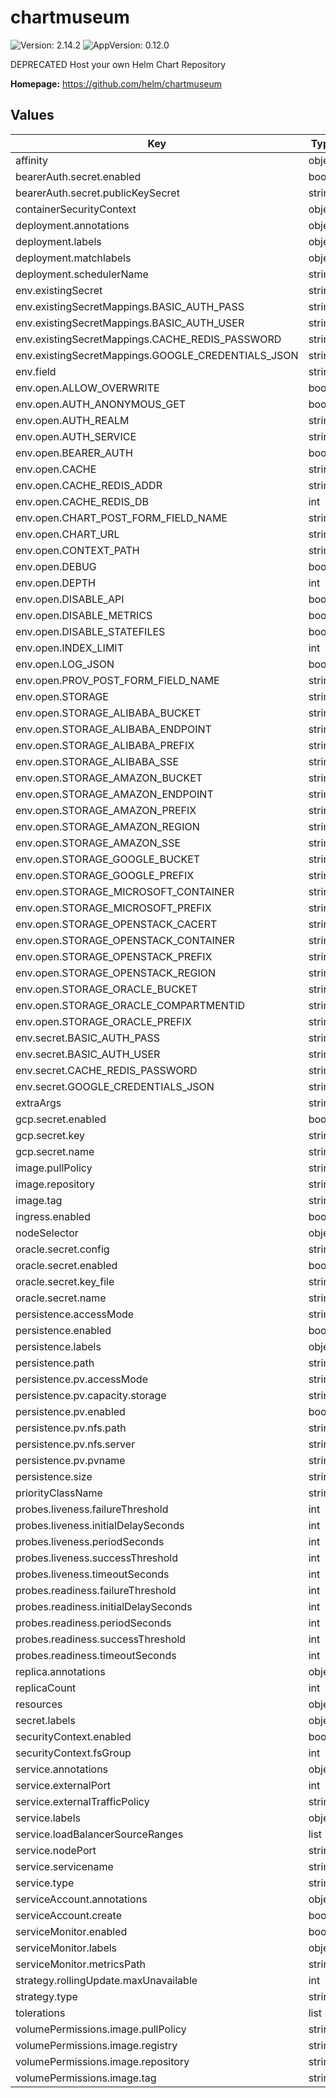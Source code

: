# chartmuseum

![Version: 2.14.2](https://img.shields.io/badge/Version-2.14.2-informational?style=flat-square) ![AppVersion: 0.12.0](https://img.shields.io/badge/AppVersion-0.12.0-informational?style=flat-square)

DEPRECATED Host your own Helm Chart Repository

**Homepage:** <https://github.com/helm/chartmuseum>

## Values

| Key | Type | Default | Description |
|-----|------|---------|-------------|
| affinity | object | `{}` |  |
| bearerAuth.secret.enabled | bool | `false` |  |
| bearerAuth.secret.publicKeySecret | string | `"chartmuseum-public-key"` |  |
| containerSecurityContext | object | `{}` |  |
| deployment.annotations | object | `{}` |  |
| deployment.labels | object | `{}` |  |
| deployment.matchlabels | object | `{}` |  |
| deployment.schedulerName | string | `""` |  |
| env.existingSecret | string | `nil` |  |
| env.existingSecretMappings.BASIC_AUTH_PASS | string | `nil` |  |
| env.existingSecretMappings.BASIC_AUTH_USER | string | `nil` |  |
| env.existingSecretMappings.CACHE_REDIS_PASSWORD | string | `nil` |  |
| env.existingSecretMappings.GOOGLE_CREDENTIALS_JSON | string | `nil` |  |
| env.field | string | `nil` |  |
| env.open.ALLOW_OVERWRITE | bool | `false` |  |
| env.open.AUTH_ANONYMOUS_GET | bool | `false` |  |
| env.open.AUTH_REALM | string | `nil` |  |
| env.open.AUTH_SERVICE | string | `nil` |  |
| env.open.BEARER_AUTH | bool | `false` |  |
| env.open.CACHE | string | `nil` |  |
| env.open.CACHE_REDIS_ADDR | string | `nil` |  |
| env.open.CACHE_REDIS_DB | int | `0` |  |
| env.open.CHART_POST_FORM_FIELD_NAME | string | `"chart"` |  |
| env.open.CHART_URL | string | `nil` |  |
| env.open.CONTEXT_PATH | string | `nil` |  |
| env.open.DEBUG | bool | `false` |  |
| env.open.DEPTH | int | `0` |  |
| env.open.DISABLE_API | bool | `true` |  |
| env.open.DISABLE_METRICS | bool | `true` |  |
| env.open.DISABLE_STATEFILES | bool | `false` |  |
| env.open.INDEX_LIMIT | int | `0` |  |
| env.open.LOG_JSON | bool | `true` |  |
| env.open.PROV_POST_FORM_FIELD_NAME | string | `"prov"` |  |
| env.open.STORAGE | string | `"local"` |  |
| env.open.STORAGE_ALIBABA_BUCKET | string | `nil` |  |
| env.open.STORAGE_ALIBABA_ENDPOINT | string | `nil` |  |
| env.open.STORAGE_ALIBABA_PREFIX | string | `nil` |  |
| env.open.STORAGE_ALIBABA_SSE | string | `nil` |  |
| env.open.STORAGE_AMAZON_BUCKET | string | `nil` |  |
| env.open.STORAGE_AMAZON_ENDPOINT | string | `nil` |  |
| env.open.STORAGE_AMAZON_PREFIX | string | `nil` |  |
| env.open.STORAGE_AMAZON_REGION | string | `nil` |  |
| env.open.STORAGE_AMAZON_SSE | string | `nil` |  |
| env.open.STORAGE_GOOGLE_BUCKET | string | `nil` |  |
| env.open.STORAGE_GOOGLE_PREFIX | string | `nil` |  |
| env.open.STORAGE_MICROSOFT_CONTAINER | string | `nil` |  |
| env.open.STORAGE_MICROSOFT_PREFIX | string | `nil` |  |
| env.open.STORAGE_OPENSTACK_CACERT | string | `nil` |  |
| env.open.STORAGE_OPENSTACK_CONTAINER | string | `nil` |  |
| env.open.STORAGE_OPENSTACK_PREFIX | string | `nil` |  |
| env.open.STORAGE_OPENSTACK_REGION | string | `nil` |  |
| env.open.STORAGE_ORACLE_BUCKET | string | `nil` |  |
| env.open.STORAGE_ORACLE_COMPARTMENTID | string | `nil` |  |
| env.open.STORAGE_ORACLE_PREFIX | string | `nil` |  |
| env.secret.BASIC_AUTH_PASS | string | `nil` |  |
| env.secret.BASIC_AUTH_USER | string | `nil` |  |
| env.secret.CACHE_REDIS_PASSWORD | string | `nil` |  |
| env.secret.GOOGLE_CREDENTIALS_JSON | string | `nil` |  |
| extraArgs | string | `nil` |  |
| gcp.secret.enabled | bool | `false` |  |
| gcp.secret.key | string | `"credentials.json"` |  |
| gcp.secret.name | string | `nil` |  |
| image.pullPolicy | string | `"IfNotPresent"` |  |
| image.repository | string | `"chartmuseum/chartmuseum"` |  |
| image.tag | string | `"v0.12.0"` |  |
| ingress.enabled | bool | `false` |  |
| nodeSelector | object | `{}` |  |
| oracle.secret.config | string | `"config"` |  |
| oracle.secret.enabled | bool | `false` |  |
| oracle.secret.key_file | string | `"key_file"` |  |
| oracle.secret.name | string | `nil` |  |
| persistence.accessMode | string | `"ReadWriteOnce"` |  |
| persistence.enabled | bool | `false` |  |
| persistence.labels | object | `{}` |  |
| persistence.path | string | `"/storage"` |  |
| persistence.pv.accessMode | string | `"ReadWriteOnce"` |  |
| persistence.pv.capacity.storage | string | `"8Gi"` |  |
| persistence.pv.enabled | bool | `false` |  |
| persistence.pv.nfs.path | string | `nil` |  |
| persistence.pv.nfs.server | string | `nil` |  |
| persistence.pv.pvname | string | `nil` |  |
| persistence.size | string | `"8Gi"` |  |
| priorityClassName | string | `""` |  |
| probes.liveness.failureThreshold | int | `3` |  |
| probes.liveness.initialDelaySeconds | int | `5` |  |
| probes.liveness.periodSeconds | int | `10` |  |
| probes.liveness.successThreshold | int | `1` |  |
| probes.liveness.timeoutSeconds | int | `1` |  |
| probes.readiness.failureThreshold | int | `3` |  |
| probes.readiness.initialDelaySeconds | int | `5` |  |
| probes.readiness.periodSeconds | int | `10` |  |
| probes.readiness.successThreshold | int | `1` |  |
| probes.readiness.timeoutSeconds | int | `1` |  |
| replica.annotations | object | `{}` |  |
| replicaCount | int | `1` |  |
| resources | object | `{}` |  |
| secret.labels | object | `{}` |  |
| securityContext.enabled | bool | `true` |  |
| securityContext.fsGroup | int | `1000` |  |
| service.annotations | object | `{}` |  |
| service.externalPort | int | `8080` |  |
| service.externalTrafficPolicy | string | `"Local"` |  |
| service.labels | object | `{}` |  |
| service.loadBalancerSourceRanges | list | `[]` |  |
| service.nodePort | string | `nil` |  |
| service.servicename | string | `nil` |  |
| service.type | string | `"ClusterIP"` |  |
| serviceAccount.annotations | object | `{}` |  |
| serviceAccount.create | bool | `false` |  |
| serviceMonitor.enabled | bool | `false` |  |
| serviceMonitor.labels | object | `{}` |  |
| serviceMonitor.metricsPath | string | `"/metrics"` |  |
| strategy.rollingUpdate.maxUnavailable | int | `0` |  |
| strategy.type | string | `"RollingUpdate"` |  |
| tolerations | list | `[]` |  |
| volumePermissions.image.pullPolicy | string | `"Always"` |  |
| volumePermissions.image.registry | string | `"docker.io"` |  |
| volumePermissions.image.repository | string | `"bitnami/minideb"` |  |
| volumePermissions.image.tag | string | `"buster"` |  |
